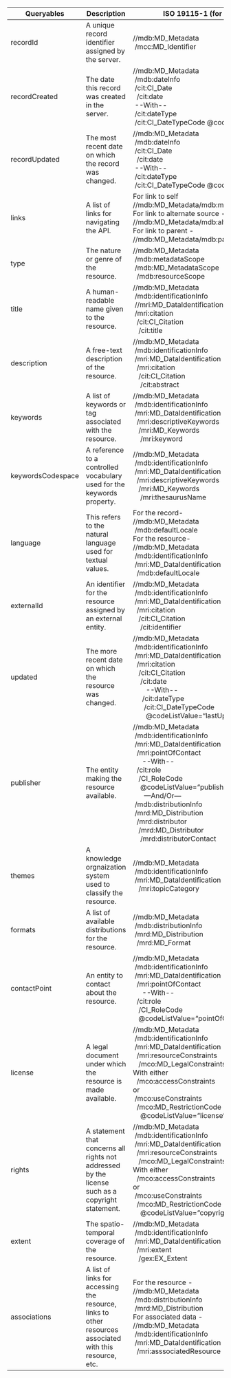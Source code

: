 | **Queryables**    | **Description**  | **ISO 19115-1 (for dataset metadata)**  | **ISO Definition**  | **Notes** |
| ----------------- | ---------------- |---------------------------------------- |---------------------|-----------|
| recordId | A unique record identifier assigned by the server. | //mdb:MD\_Metadata<br> /mcc:MD\_Identifier | Unique identifier for the metadata record |  |  
| recordCreated     | The date this record was created in the server.  | //mdb:MD\_Metadata<br> /mdb:dateInfo<br> /cit:CI\_Date<br>  /cit:date <br> \--With--<br> /cit:dateType<br> /cit:CI\_DateTypeCode @codeListValue=“creation”  | date(s) associated with the metadata <br> NOTE Creation date must be provided,others can also be provided  |  |
| recordUpdated     | The most recent date on which the record was changed.  | //mdb:MD\_Metadata<br> /mdb:dateInfo<br> /cit:CI\_Date<br>  /cit:date <br> \--With--<br> /cit:dateType<br> /cit:CI\_DateTypeCode @codeListValue=“lastUpdate”   | date(s) associated with the metadata <br> NOTE Creation date must be provided, others can also be provided  | |
| links  | A list of links for navigating the API.  | For link to self <br>//mdb:MD\_Metadata/mdb:metadataLinkage<br>For link to alternate source - <br>//mdb:MD\_Metadata/mdb:alternativeMetadataReference<br>For link to parent - <br>//mdb:MD\_Metadata/mdb:parentMetadata  | Not sure how to best map "collection where this record is a part of" or "links to related records". What goes into \`links\` and what goes into \`associations\`? | 
| type  | The nature or genre of the resource.  | //mdb:MD\_Metadata<br> /mdb:metadataScope<br> /mdb:MD\_MetadataScope<br>  /mdb:resourceScope | the scope/type of resource for which metadata is provided. <br>From codelist - MD\_ScopeCode  |  |
| title | A human-readable name given to the resource. | //mdb:MD\_Metadata<br> /mdb:identificationInfo<br> //mri:MD\_DataIdentification<br> /mri:citation<br>  /cit:CI\_Citation<br>   /cit:title | name by which the cited resource is known | |
| description | A free-text description of the resource.| //mdb:MD\_Metadata<br> /mdb:identificationInfo<br> /mri:MD\_DataIdentification<br>  /mri:citation<br>   /cit:CI\_Citation<br>    /cit:abstract | brief narrative summary of the resource  | |
| keywords | A list of keywords or tag associated with the resource. | //mdb:MD\_Metadata<br> /mdb:identificationInfo<br> /mri:MD\_DataIdentification<br>  /mri:descriptiveKeywords<br>   /mri:MD\_Keywords<br>    /mri:keyword | commonly used word(s) or formalised word(s) or phrase(s) used to describe the subject | |
| keywordsCodespace | A reference to a controlled vocabulary used for the keywords property. | //mdb:MD\_Metadata<br> /mdb:identificationInfo<br> /mri:MD\_DataIdentification<br>  /mri:descriptiveKeywords<br>   /mri:MD\_Keywords<br>    /mri:thesaurusName | name of the formally registered thesaurus or a similar authoritative source of keywords  | |
| language | This refers to the natural language used for textual values. | For the record-<br>//mdb:MD\_Metadata<br> /mdb:defaultLocale<br>For the resource-<br>//mdb:MD\_Metadata<br> /mdb:identificationInfo<br> /mri:MD\_DataIdentification<br>  /mdb:defaultLocale | language and character set used for documenting metadata<br>Or<br>language and character set used within the resource | Is this for the record or the resource? |
| externalId | An identifier for the resource assigned by an external entity. | //mdb:MD\_Metadata<br> /mdb:identificationInfo <br> /mri:MD\_DataIdentification<br>  /mri:citation<br>   /cit:CI\_Citation<br>    /cit:identifier | value uniquely identifying an object within a namespace | Part of the CI\_Citation class. Used in multiple locations | //mdb:MD\_Metadata<br> /mdb:identificationInfo<br> /mri:MD\_DataIdentification<br>  /mri:citation<br>   /cit:CI\_Citation<br>    /cit:date<br>       \--With--<br>     /cit:dateType<br>      /cit:CI\_DateTypeCode <br>       @codeListValue=“creation” | reference date for the cited resource | |
| updated | The more recent date on which the resource was changed. | //mdb:MD\_Metadata<br> /mdb:identificationInfo<br> /mri:MD\_DataIdentification<br>  /mri:citation<br>   /cit:CI\_Citation<br>    /cit:date<br>       \--With--<br>     /cit:dateType<br>      /cit:CI\_DateTypeCode <br>       @codeListValue=“lastUpdate”  | reference date for the cited resource | |
| publisher | The entity making the resource available.| //mdb:MD\_Metadata<br> /mdb:identificationInfo<br> /mri:MD\_DataIdentification<br>  /mri:pointOfContact<br>     \--With--<br>  /cit:role<br>   /CI\_RoleCode<br>    @codeListValue=“publisher”<br>      —And/Or—<br> /mdb:distributionInfo<br> /mrd:MD\_Distribution<br>  /mrd:distributor<br>   /mrd:MD\_Distributor<br>    /mrd:distributorContact | | At least 3 posible locations. Could also be captured under dataset citation citedResponsibleParty                                                                 |
| themes | A knowledge orgnaization system used to classify the resource. | //mdb:MD\_Metadata<br> /mdb:identificationInfo<br> /mri:MD\_DataIdentification<br>   /mri:topicCategory | main theme(s) of the resource<br><br>from enumeration “MD\_TopicCategoryCode” | |
| formats | A list of available distributions for the resource. | //mdb:MD\_Metadata<br> /mdb:distributionInfo<br> /mrd:MD\_Distribution<br>  /mrd:MD\_Format<br> | description of the computer language construct that specifies the representation of data objects in a record, file, message, storage device or transmission channel |  |
| contactPoint | An entity to contact about the resource. | //mdb:MD\_Metadata<br> /mdb:identificationInfo<br> /mri:MD\_DataIdentification<br>  /mri:pointOfContact<br>     \--With--<br>  /cit:role<br>   /CI\_RoleCode<br>   @codeListValue=“pointOfContact” | identification of, and means of communication with, person(s) and organisation(s) associated with the resource  |
| license  | A legal document under which the resource is made available. | //mdb:MD\_Metadata <br> /mdb:identificationInfo<br> /mri:MD\_DataIdentification<br>  /mri:resourceConstraints<br>   /mco:MD\_LegalConstraints<br>With either<br>  /mco:accessConstraints<br>or <br> /mco:useConstraints <br>  /mco:MD\_RestrictionCode <br>    @codeListValue=“license”  | restrictions and legal prerequisites for accessing and using the resource or metadata | both license and copyright are captured as legal constraints |
| rights | A statement that concerns all rights not addressed by the license such as a copyright statement. | //mdb:MD\_Metadata <br> /mdb:identificationInfo<br> /mri:MD\_DataIdentification<br>  /mri:resourceConstraints<br>   /mco:MD\_LegalConstraints<br>With either<br>  /mco:accessConstraints<br>or <br> /mco:useConstraints <br>  /mco:MD\_RestrictionCode <br>    @codeListValue=“copyright”   |  | both license and copyright are captured as legal constraints |
| extent | The spatio-temporal coverage of the resource. | //mdb:MD\_Metadata<br> /mdb:identificationInfo<br> /mri:MD\_DataIdentification<br>  /mri:extent<br>   /gex:EX\_Extent | spatial and temporal extent of the resource | |
| associations      | A list of links for accessing the resource, links to other resources associated with this resource, etc. | For the resource -<br>//mdb:MD\_Metadata<br> /mdb:distributionInfo<br> /mrd:MD\_Distribution<br>For associated data -<br>//mdb:MD\_Metadata<br> /mdb:identificationInfo<br> /mri:MD\_DataIdentification<br>  /mri:asssociatedResource |  | Multiple locations posible. Two most common listed. |
